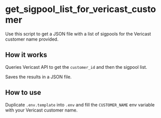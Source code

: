 # get_sigpool_list_for_vericast_customer


Use this script to get a JSON file with a list of sigpools for the Vericast customer name provided.


## How it works

Queries Vericast API to get the `customer_id` and then the sigpool list.

Saves the results in a JSON file.

## How to use

Duplicate `.env.template` into `.env` and fill the `CUSTOMER_NAME` env variable with your Vericast customer name.
